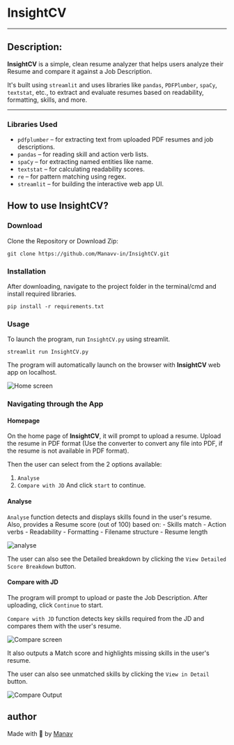 # InsightCV

---

## __Description:__
**InsightCV** is a simple, clean resume analyzer that helps users analyze their Resume and compare it against a Job Description.

It's built using `streamlit` and uses libraries like `pandas`, `PDFPlumber`, `spaCy`, `textstat`, etc., to extract and evaluate resumes based on readability, formatting, skills, and more.

---

### __Libraries Used__
- `pdfplumber` – for extracting text from uploaded PDF resumes and job descriptions.
- `pandas` – for reading skill and action verb lists.
- `spaCy` – for extracting named entities like name.
- `textstat` – for calculating readability scores.
- `re` – for pattern matching using regex.
- `streamlit` – for building the interactive web app UI.

## __How to use InsightCV?__

### Download
Clone the Repository or Download Zip:
```
git clone https://github.com/Manavv-in/InsightCV.git
``` 
### Installation
After downloading, navigate to the project folder in the terminal/cmd and install required libraries.
```
pip install -r requirements.txt
```
### Usage
To launch the program, run `InsightCV.py` using streamlit.
```
streamlit run InsightCV.py
```
The program will automatically launch on the browser with **InsightCV** web app on localhost.

![Home screen](https://i.postimg.cc/wxPXCQG1/Screenshot-24.png)

### Navigating through the App

#### Homepage

On the home page of **InsightCV**, it will prompt to upload a resume. Upload the resume in PDF format (Use the converter to convert any file into PDF, if the resume is not available in PDF format).

Then the user can select from the 2 options available:
1. `Analyse`
2. `Compare with JD`
 And click `start` to continue.

#### Analyse
`Analyse` function detects and displays skills found in the user's resume.
Also, provides a Resume score (out of 100) based on:
    - Skills match
    - Action verbs
    - Readability
    - Formatting
    - Filename structure
    - Resume length

![analyse](https://i.postimg.cc/W4FF6BsS/Screenshot-25.png)

The user can also see the Detailed breakdown by clicking the `View Detailed Score Breakdown` button.

#### Compare with JD
The program will prompt to upload or paste the Job Description. After uploading, click `Continue` to start.

`Compare with JD` function detects key skills required from the JD and compares them with the user's resume.

![Compare screen](https://i.postimg.cc/gkzxBXYx/Screenshot-26.png)

It also outputs a Match score and highlights missing skills in the user's resume.

The user can also see unmatched skills by clicking the `View in Detail` button.

![Compare Output](https://i.postimg.cc/DyxSVvZB/Screenshot-27.png)

## __author__
Made with 🤍 by [Manav](https://www.linkedin.com/in/manav-kumarr)
